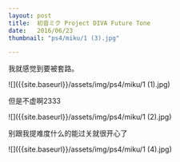 ```yaml
---
layout: post
title:  初音ミク Project DIVA Future Tone
date:   2016/06/23
thumbnail: "ps4/miku/1 (3).jpg"

---
```


我就感觉到要被套路。


![]({{site.baseurl}}/assets/img/ps4/miku/1 (1).jpg)

但是不虚啊2333

![]({{site.baseurl}}/assets/img/ps4/miku/1 (2).jpg)

别跟我提难度什么的能过关就很开心了

![]({{site.baseurl}}/assets/img/ps4/miku/1 (4).jpg)

